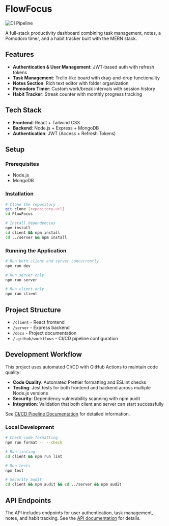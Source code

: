 # FlowFocus

![CI Pipeline](https://github.com/ihab4real/FlowFocus/actions/workflows/ci.yml/badge.svg)

A full-stack productivity dashboard combining task management, notes, a Pomodoro timer, and a habit tracker built with the MERN stack.

## Features

- **Authentication & User Management**: JWT-based auth with refresh tokens
- **Task Management**: Trello-like board with drag-and-drop functionality
- **Notes Section**: Rich text editor with folder organization
- **Pomodoro Timer**: Custom work/break intervals with session history
- **Habit Tracker**: Streak counter with monthly progress tracking

## Tech Stack

- **Frontend**: React + Tailwind CSS
- **Backend**: Node.js + Express + MongoDB
- **Authentication**: JWT (Access + Refresh Tokens)

## Setup

### Prerequisites

- Node.js
- MongoDB

### Installation

```bash
# Clone the repository
git clone [repository-url]
cd FlowFocus

# Install dependencies
npm install
cd client && npm install
cd ../server && npm install
```

### Running the Application

```bash
# Run both client and server concurrently
npm run dev

# Run server only
npm run server

# Run client only
npm run client
```

## Project Structure

- `/client` - React frontend
- `/server` - Express backend
- `/docs` - Project documentation
- `/.github/workflows` - CI/CD pipeline configuration

## Development Workflow

This project uses automated CI/CD with GitHub Actions to maintain code quality:

- **Code Quality**: Automated Prettier formatting and ESLint checks
- **Testing**: Jest tests for both frontend and backend across multiple Node.js versions
- **Security**: Dependency vulnerability scanning with npm audit
- **Integration**: Validation that both client and server can start successfully

See [CI/CD Pipeline Documentation](./docs/ci-cd-pipeline.md) for detailed information.

### Local Development

```bash
# Check code formatting
npm run format -- --check

# Run linting
cd client && npm run lint

# Run tests
npm test

# Security audit
cd client && npm audit && cd ../server && npm audit
```

## API Endpoints

The API includes endpoints for user authentication, task management, notes, and habit tracking. See the [API documentation](./docs/server/api-documentation.md) for details.
